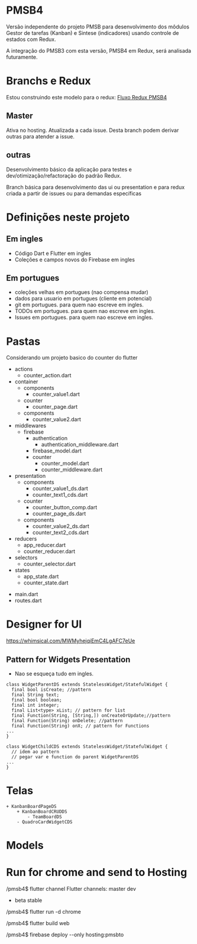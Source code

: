 # PMSB4

Versão independente do projeto PMSB para desenvolvimento dos môdulos Gestor de tarefas (Kanban) e Sintese (indicadores) usando controle de estados com Redux.

A integração do PMSB3 com esta versão, PMSB4 em Redux, será analisada futuramente.

# Branchs e Redux

Estou construindo este modelo para o redux: [Fluxo Redux PMSB4](https://docs.google.com/drawings/d/177q-Ot3TkkmkMSeiArFg5LUSyGv8G18X30OyE8jtftg/edit?usp=sharing)

## Master
Ativa no hosting. Atualizada a cada issue.
Desta branch podem derivar outras para atender a issue.

## outras
Desenvolvimento básico da aplicação para testes e dev/otimização/refactoração do padrão Redux.

Branch básica para desenvolvimento das ui ou presentation e para redux criada a partir de issues ou para demandas específicas


# Definições neste projeto

## Em ingles
* Código Dart e Flutter em ingles
* Coleções e campos novos do Firebase em ingles

## Em portugues
* coleções velhas em portugues (nao compensa mudar)
* dados para usuario em portugues (cliente em potencial)
* git em portugues. para quem nao escreve em ingles.
* TODOs em portugues. para quem nao escreve em ingles.
* Issues em portugues. para quem nao escreve em ingles.

# Pastas
Considerando um projeto basico do counter do flutter

+ actions
	- counter_action.dart
+ container
	+ components
		- counter_value1.dart
	+ counter
		- counter_page.dart
    + components
      - counter_value2.dart
+ middlewares
	+ firebase
		+ authentication
			- authentication_middleware.dart
		- firebase_model.dart
		+ counter
			- counter_model.dart
			- counter_middleware.dart
+ presentation
	+ components
		- counter_value1_ds.dart
		- counter_text1_cds.dart
	+ counter
		- counter_button_comp.dart
		- counter_page_ds.dart
    + components
      - counter_value2_ds.dart
      - counter_text2_cds.dart
+ reducers
	- app_reducer.dart
	- counter_reducer.dart
+ selectors
	- counter_selector.dart
+ states
	- app_state.dart
	- counter_state.dart
- main.dart
- routes.dart

# Designer for UI

https://whimsical.com/MWMyhejqiEmC4LgAFC7eUe

## Pattern for Widgets Presentation
* Nao se esqueça tudo em ingles.
~~~
class WidgetParentDS extends StatelessWidget/StatefulWidget {
  final bool isCreate; //pattern
  final String text;
  final bool boolean;
  final int integer;
  final List<type> xList; // pattern for list
  final Function(String, [String,]) onCreateOrUpdate;//pattern
  final Function(String) onDelete; //pattern
  final Function(String) onX; // pattern for Functions
...
}

class WidgetChildCDS extends StatelessWidget/StatefulWidget {
  // idem ao pattern
  // pegar var e function do parent WidgetParentDS
...
}
~~~

# Telas
~~~
+ KanbanBoardPageDS
	+ KanbanBoardCRUDDS
		- TeamBoardDS
	- QuadroCardWidgetCDS
~~~

# Models

# Run for chrome and send to Hosting
/pmsb4$ flutter channel
Flutter channels:
  master
  dev
* beta
  stable

/pmsb4$ flutter run -d chrome

/pmsb4$ flutter build web

/pmsb4$ firebase deploy --only hosting:pmsbto
~~~